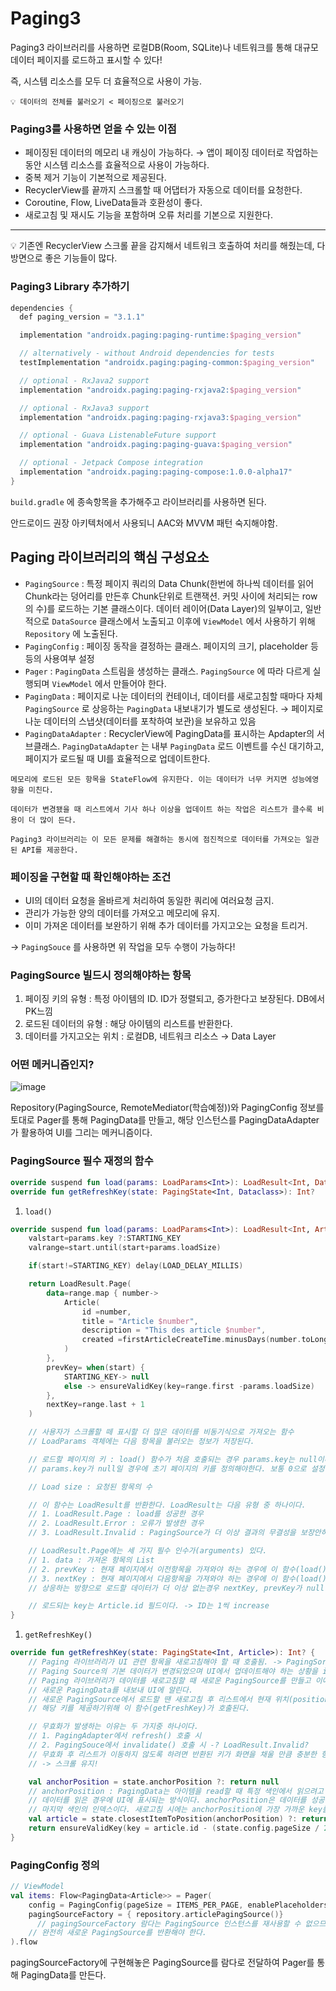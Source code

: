 # Paging3

Paging3 라이브러리를 사용하면 로컬DB(Room, SQLite)나 네트워크를 통해 대규모 데이터 페이지를 로드하고 표시할 수 있다!

즉, 시스템 리소스를 모두 더 효율적으로 사용이 가능.

```
💡 데이터의 전체를 불러오기 < 페이징으로 불러오기
```

### Paging3를 사용하면 얻을 수 있는 이점

- 페이징된 데이터의 메모리 내 캐싱이 가능하다. → 앱이 페이징 데이터로 작업하는 동안 시스템 리소스를 효율적으로 사용이 가능하다.
- 중복 제거 기능이 기본적으로 제공된다.
- RecyclerView를 끝까지 스크롤할 때 어댑터가 자동으로 데이터를 요청한다.
- Coroutine, Flow, LiveData들과 호환성이 좋다.
- 새로고침 및 재시도 기능을 포함하며 오류 처리를 기본으로 지원한다.

---

<aside>
💡 기존엔 RecyclerView 스크롤 끝을 감지해서 네트워크 호출하여 처리를 해줬는데, 다방면으로 좋은 기능들이 많다.

</aside>

### Paging3 Library 추가하기

```kotlin
dependencies {
  def paging_version = "3.1.1"

  implementation "androidx.paging:paging-runtime:$paging_version"

  // alternatively - without Android dependencies for tests
  testImplementation "androidx.paging:paging-common:$paging_version"

  // optional - RxJava2 support
  implementation "androidx.paging:paging-rxjava2:$paging_version"

  // optional - RxJava3 support
  implementation "androidx.paging:paging-rxjava3:$paging_version"

  // optional - Guava ListenableFuture support
  implementation "androidx.paging:paging-guava:$paging_version"

  // optional - Jetpack Compose integration
  implementation "androidx.paging:paging-compose:1.0.0-alpha17"
}
```

`build.gradle` 에 종속항목을 추가해주고 라이브러리를 사용하면 된다.

안드로이드 권장 아키텍처에서 사용되니 AAC와 MVVM 패턴 숙지해야함.

## Paging 라이브러리의 핵심 구성요소

- `PagingSource` : 특정 페이지 쿼리의 Data Chunk(한번에 하나씩 데이터를 읽어 Chunk라는 덩어리를 만든후 Chunk단위로 트랜잭션. 커밋 사이에 처리되는 row의 수)를 로드하는 기본 클래스이다. 데이터 레이어(Data Layer)의 일부이고, 일반적으로 `DataSource` 클래스에서 노출되고 이후에 `ViewModel` 에서 사용하기 위해 `Repository` 에 노출된다.
- `PagingConfig` : 페이징 동작을 결정하는 클래스. 페이지의 크기, placeholder 등등의 사용여부 설정
- `Pager` : `PagingData` 스트림을 생성하는 클래스. `PagingSource` 에 따라 다르게 실행되며 `ViewModel` 에서 만들어야 한다.
- `PagingData` : 페이지로 나눈 데이터의 컨테이너, 데이터를 새로고침할 때마다 자체 `PagingSource` 로 상응하는 `PagingData` 내보내기가 별도로 생성된다. → 페이지로 나눈 데이터의 스냅샷(데이터를 포착하여 보관)을 보유하고 있음
- `PagingDataAdapter` : RecyclerView에 PagingData를 표시하는 Apdapter의 서브클래스. `PagingDataAdapter` 는 내부 `PagingData` 로드 이벤트를 수신 대기하고, 페이지가 로드될 때 UI를 효율적으로 업데이트한다.

```
메모리에 로드된 모든 항목을 StateFlow에 유지한다. 이는 데이터가 너무 커지면 성능에영향을 미친다.

데이터가 변경됐을 때 리스트에서 기사 하나 이상을 업데이트 하는 작업은 리스트가 클수록 비용이 더 많이 든다.

Paging3 라이브러리는 이 모든 문제를 해결하는 동시에 점진적으로 데이터를 가져오는 일관된 API를 제공한다.
```

### 페이징을 구현할 때 확인해야하는 조건

- UI의 데이터 요청을 올바르게 처리하여 동일한 쿼리에 여러요청 금지.
- 관리가 가능한 양의 데이터를 가져오고 메모리에 유지.
- 이미 가져온 데이터를 보완하기 위해 추가 데이터를 가지고오는 요청을 트리거.

→ `PagingSouce` 를 사용하면 위 작업을 모두 수행이 가능하다!

### PagingSource 빌드시 정의해야하는 항목

1. 페이징 키의 유형 : 특정 아이템의 ID. ID가 정렬되고, 증가한다고 보장된다. DB에서 PK느낌
2. 로드된 데이터의 유형 : 해당 아이템의 리스트를 반환한다.
3. 데이터를 가지고오는 위치 : 로컬DB, 네트워크 리소스 → Data Layer

### 어떤 메커니즘인지?

![image](https://github.com/AndroidStudy00-s/Android/assets/70135188/53db6c52-5585-4c84-a100-6478f335c297)


Repository(PagingSource, RemoteMediator(학습예정))와 PagingConfig 정보를 토대로 Pager를 통해 PagingData를 만들고, 해당 인스턴스를 PagingDataAdapter가 활용하여 UI를 그리는 메커니즘이다.

### PagingSource 필수 재정의 함수

```kotlin
override suspend fun load(params: LoadParams<Int>): LoadResult<Int, Dataclass>
override fun getRefreshKey(state: PagingState<Int, Dataclass>): Int?
```

1. `load()`

```kotlin
override suspend fun load(params: LoadParams<Int>): LoadResult<Int, Article> {
    valstart=params.key ?:STARTING_KEY
    valrange=start.until(start+params.loadSize) 

    if(start!=STARTING_KEY) delay(LOAD_DELAY_MILLIS)

    return LoadResult.Page(
        data=range.map { number->
            Article(
                id =number,
                title = "Article $number",
                description = "This des article $number",
                created =firstArticleCreateTime.minusDays(number.toLong())
            )
        },
        prevKey= when(start) {
            STARTING_KEY-> null
            else -> ensureValidKey(key=range.first -params.loadSize)
        },
        nextKey=range.last + 1
    )

    // 사용자가 스크롤할 떼 표시할 더 많은 데이터를 비동기식으로 가져오는 함수
    // LoadParams 객체에는 다음 항목을 불러오는 정보가 저장된다.

    // 로드할 페이지의 키 : load() 함수가 처음 호출되는 경우 params.key는 null이다.
    // params.key가 null일 경우에 초기 페이지의 키를 정의해야한다. 보통 0으로 설정하는듯.

    // Load size : 요청된 항목의 수

    // 이 함수는 LoadResult를 반환한다. LoadResult는 다음 유형 중 하나이다.
    // 1. LoadResult.Page : load를 성공한 경우
    // 2. LoadResult.Error : 오류가 발생한 경우
    // 3. LoadResult.Invalid : PagingSource가 더 이상 결과의 무결성을 보장안하므로 무효화되어야 하는 경우

    // LoadResult.Page에는 세 가지 필수 인수가(arguments) 있다.
    // 1. data : 가져온 항목의 List
    // 2. prevKey : 현재 페이지에서 이전항목을 가져와야 하는 경우에 이 함수(load()) 에서 사용되는 key
    // 3. nextKey : 현재 페이지에서 다음항목을 가져와야 하는 경우에 이 함수(load()) 에서 사용되는 key
    // 상응하는 방향으로 로드할 데이터가 더 이상 없는경우 nextKey, prevKey가 null이다.

    // 로드되는 key는 Article.id 필드이다. -> ID는 1씩 increase
}
```

1. `getRefreshKey()` 

```kotlin
override fun getRefreshKey(state: PagingState<Int, Article>): Int? {
    // Paging 라이브러리가 UI 관련 항목을 새로고침해야 할 때 호출됨. -> PagingSoruce의 데이터가 변경 됐으니까!
    // Paging Source의 기본 데이터가 변경되었으며 UI에서 업데이트해야 하는 상황을 invalidation(무효화)라고 부름
    // Paging 라이브러리가 데이터를 새로고침할 때 새로운 PagingSource를 만들고 이에 응하는
    // 새로운 PagingData를 내보내 UI에 알린다.
    // 새로운 PagingSource에서 로드할 땐 새로고침 후 리스트에서 현재 위치(position?)을 잃지 않도록
    // 해당 키를 제공하기위해 이 함수(getFreshKey)가 호출된다.

    // 무효화가 발생하는 이유는 두 가지중 하나이다.
    // 1. PagingAdapter에서 refresh() 호출 시
    // 2. PagingSouce에서 invalidate() 호출 시 -? LoadResult.Invalid?
    // 무효화 후 리스트가 이동하지 않도록 하려면 반환된 키가 화면을 채울 만큼 충분한 항목을 로드해야한다.
    // -> 스크롤 유지!

    val anchorPosition = state.anchorPosition ?: return null
    // anchorPosition : PagingData는 아이템을 read할 때 특정 색인에서 읽으려고 함
    // 데이터를 읽은 경우에 UI에 표시되는 방식이다. anchorPosition은 데이터를 성공적으로 읽었을 때
    // 마지막 색인의 인덱스이다. 새로고침 시에는 anchorPosition에 가장 가까운 key를 사용
    val article = state.closestItemToPosition(anchorPosition) ?: return null
    return ensureValidKey(key = article.id - (state.config.pageSize / 2))
}
```

### PagingConfig 정의

```kotlin
// ViewModel
val items: Flow<PagingData<Article>> = Pager(
    config = PagingConfig(pageSize = ITEMS_PER_PAGE, enablePlaceholders = false),
    pagingSourceFactory = { repository.articlePagingSource()}
	  // pagingSourceFactory 람다는 PagingSource 인스턴스를 재사용할 수 없으므로 호출되는 경우 항상
    // 완전히 새로운 PagingSource를 반환해야 한다.
).flow
```

pagingSourceFactory에 구현해놓은 PagingSource를 람다로 전달하여 Pager를 통해 PagingData를 만든다.

